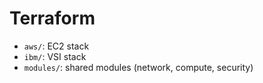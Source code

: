 # Terraform
- `aws/`: EC2 stack
- `ibm/`: VSI stack
- `modules/`: shared modules (network, compute, security)
